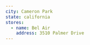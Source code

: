 ```yaml
---
city: Cameron Park
state: california
stores:
  - name: Bel Air
    address: 3510 Palmer Drive
---
```


